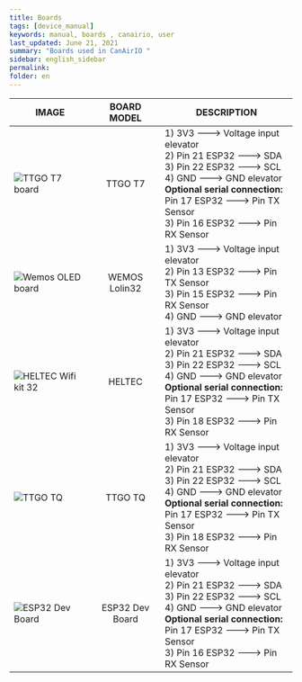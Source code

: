 ```yaml
---
title: Boards
tags: [device_manual]
keywords: manual, boards , canairio, user
last_updated: June 21, 2021
summary: "Boards used in CanAirIO "
sidebar: english_sidebar
permalink: 
folder: en
---
```


| IMAGE            | BOARD MODEL| DESCRIPTION     |
| ---------------- |:----------------:| -----------|
| ![TTGO T7 board](https://github.com/kike-canaries/docs/blob/canaircore/images/TTGO_T7.jpg)|TTGO T7|1) 3V3 ---> Voltage input elevator<br>2) Pin 21 ESP32 ---> SDA<br>3) Pin 22 ESP32 ---> SCL<br>4) GND ---> GND elevator<br>**Optional serial connection:**<br>Pin 17 ESP32 ---> Pin TX Sensor<br>3) Pin 16 ESP32 ---> Pin RX Sensor|
|![Wemos OLED board](https://github.com/kike-canaries/docs/blob/canaircore/images/WemosOLED.jpg)|WEMOS Lolin32|1) 3V3 ---> Voltage input elevator<br>2) Pin 13 ESP32 ---> Pin TX Sensor<br>3) Pin 15 ESP32 ---> Pin RX Sensor<br>4) GND ---> GND elevator|
|![HELTEC Wifi kit 32](https://github.com/kike-canaries/docs/blob/canaircore/images/Heltec%20board.jpg)|HELTEC|1) 3V3 ---> Voltage input elevator<br>2) Pin 21 ESP32 ---> SDA<br>3) Pin 22 ESP32 ---> SCL<br>4) GND ---> GND elevator<br>**Optional serial connection:**<br>Pin 17 ESP32 ---> Pin TX Sensor<br>3) Pin 18 ESP32 ---> Pin RX Sensor|
|![TTGO TQ](https://github.com/kike-canaries/docs/blob/canaircore/images/TTGO_TQ.jpg)|TTGO TQ|1) 3V3 ---> Voltage input elevator<br>2) Pin 21 ESP32 ---> SDA<br>3) Pin 22 ESP32 ---> SCL<br>4) GND ---> GND elevator<br>**Optional serial connection:**<br>Pin 17 ESP32 ---> Pin TX Sensor<br>3) Pin 18 ESP32 ---> Pin RX Sensor|
| ![ESP32 Dev Board](https://github.com/kike-canaries/docs/blob/canaircore/images/ESP32-Pinout.jpg)|ESP32 Dev Board|1) 3V3 ---> Voltage input elevator<br>2) Pin 21 ESP32 ---> SDA<br>3) Pin 22 ESP32 ---> SCL<br>4) GND ---> GND elevator<br>**Optional serial connection:**<br>Pin 17 ESP32 ---> Pin TX Sensor<br>3) Pin 16 ESP32 ---> Pin RX Sensor|
